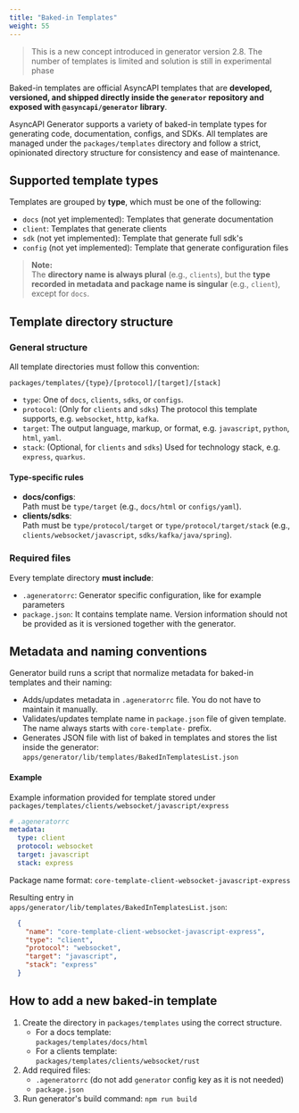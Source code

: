 ```yaml
---
title: "Baked-in Templates"
weight: 55
---
```


> This is a new concept introduced in generator version 2.8. The number of templates is limited and solution is still in experimental phase

Baked-in templates are official AsyncAPI templates that are **developed, versioned, and shipped directly inside the `generator` repository and exposed with `@asyncapi/generator` library**.

AsyncAPI Generator supports a variety of baked-in template types for generating code, documentation, configs, and SDKs. All templates are managed under the `packages/templates` directory and follow a strict, opinionated directory structure for consistency and ease of maintenance.

## Supported template types

Templates are grouped by **type**, which must be one of the following:

- `docs` (not yet implemented): Templates that generate documentation
- `client`: Templates that generate clients
- `sdk` (not yet implemented): Template that generate full sdk's
- `config` (not yet implemented): Template that generate configuration files

> **Note:**  
> The **directory name is always plural** (e.g., `clients`), but the **type recorded in metadata and package name is singular** (e.g., `client`), except for `docs`.

## Template directory structure

### General structure

All template directories must follow this convention:
```
packages/templates/{type}/[protocol]/[target]/[stack]
```

- `type`: One of `docs`, `clients`, `sdks`, or `configs`.
- `protocol`: (Only for `clients` and `sdks`) The protocol this template supports, e.g. `websocket`, `http`, `kafka`.
- `target`: The output language, markup, or format, e.g. `javascript`, `python`, `html`, `yaml`.
- `stack`: (Optional, for `clients` and `sdks`) Used for technology stack, e.g. `express`, `quarkus`.

#### Type-specific rules

- **docs/configs**:  
  Path must be `type/target` (e.g., `docs/html` or `configs/yaml`).
- **clients/sdks**:  
  Path must be `type/protocol/target` or `type/protocol/target/stack` (e.g., `clients/websocket/javascript`, `sdks/kafka/java/spring`).

### Required files

Every template directory **must include**:
- `.ageneratorrc`: Generator specific configuration, like for example parameters
- `package.json`: It contains template name. Version information should not be provided as it is versioned together with the generator.

## Metadata and naming conventions

Generator build runs a script that normalize metadata for baked-in templates and their naming:
- Adds/updates metadata in `.ageneratorrc` file. You do not have to maintain it manually.
- Validates/updates template name in `package.json` file of given template. The name always starts with `core-template-` prefix.
- Generates JSON file with list of baked in templates and stores the list inside the generator: `apps/generator/lib/templates/BakedInTemplatesList.json`

#### Example

Example information provided for template stored under `packages/templates/clients/websocket/javascript/express`

```yaml
# .ageneratorrc
metadata:
  type: client
  protocol: websocket
  target: javascript
  stack: express
```

Package name format:  `core-template-client-websocket-javascript-express`

Resulting entry in `apps/generator/lib/templates/BakedInTemplatesList.json`:
```json
  {
    "name": "core-template-client-websocket-javascript-express",
    "type": "client",
    "protocol": "websocket",
    "target": "javascript",
    "stack": "express"
  }
```

## How to add a new baked-in template

1. Create the directory in `packages/templates` using the correct structure.
   - For a docs template:  
     `packages/templates/docs/html`
   - For a clients template:  
     `packages/templates/clients/websocket/rust`
1. Add required files:  
   - `.ageneratorrc` (do not add `generator` config key as it is not needed)
   - `package.json`
1. Run generator's build command: `npm run build`